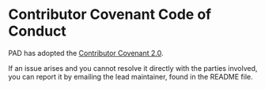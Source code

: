# Contributor Covenant Code of Conduct

PAD has adopted the [Contributor Covenant 2.0](https://www.contributor-covenant.org/version/2/0/code_of_conduct/).

If an issue arises and you cannot resolve it directly with the parties
involved, you can report it by emailing the lead maintainer, found in the README file.
